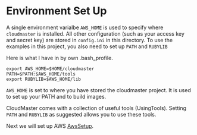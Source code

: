 # Environment Set Up #

A single environment varialbe `AWS_HOME` is used to specify where `cloudmaster` is installed.  All other configuration (such as your access key and secret key) are stored in `config.ini` in this directory.  To use the examples in this project, you also need to set up `PATH` and `RUBYLIB`

Here is what I have in by own .bash\_profile.

```
export AWS_HOME=$HOME/cloudmaster
PATH=$PATH:$AWS_HOME/tools
export RUBYLIB=$AWS_HOME/lib
```

`AWS_HOME` is set to where you have stored the cloudmaster project.  It is used to set up your PATH and to build images.

CloudMaster comes with a collection of useful tools (UsingTools).  Setting `PATH` and `RUBYLIB` as suggested allows you to use these tools.

Next we will set up AWS [AwsSetup](AwsSetup.md).